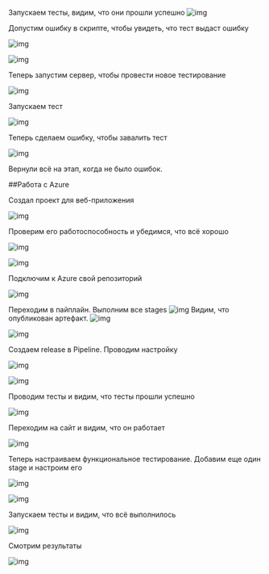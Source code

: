 Запускаем тесты, видим, что они прошли успешно
![img](screens/Screenshot_8.png)

Допустим ошибку в скрипте, чтобы увидеть, что тест выдаст ошибку

![img](screens/Screenshot_9.png)

![img](screens/Screenshot_10.png)

Теперь запустим сервер, чтобы провести новое тестирование

![img](screens/Screenshot_6.png)

Запускаем тест

![img](screens/Screenshot_11.png)

Теперь сделаем ошибку, чтобы завалить тест

![img](screens/Screenshot_12.png)

Вернули всё на этап, когда не было ошибок.

##Работа с Azure

Создал проект для веб-приложения

![img](screens/Screenshot_1.png)

Проверим его работоспособность и убедимся, что всё хорошо

![img](screens/Screenshot_2.png)

![img](screens/Screenshot_3.png)

Подключим к Azure свой репозиторий 

![img](screens/Screenshot_13.png)

Переходим в пайплайн. Выполним все stages
![img](screens/Screenshot_15.png)
Видим, что опубликован артефакт.
![img](screens/Screenshot_16.png)

![img](screens/Screenshot_17.png)

Создаем release в Pipeline. Проводим настройку

![img](screens/Screenshot_18.png)

![img](screens/Screenshot_20.png)

Проводим тесты и видим, что тесты прошли успешно

![img](screens/Screenshot_22.png)

Переходим на сайт и видим, что он работает

![img](screens/Screenshot_23.png)

Теперь настраиваем функциональное тестирование. Добавим еще один stage и настроим его

![img](screens/Screenshot_24.png)

![img](screens/Screenshot_25.png)

Запускаем тесты и видим, что всё выполнилось

![img](screens/Screenshot_26.png)

Смотрим результаты

![img](screens/Screenshot_27.png)


